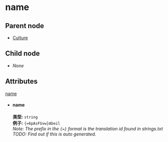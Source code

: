 # name

## Parent node
- [Culture](../../clan_names)

## Child node
- *None*

## Attributes
[name](#name)

- #### name
  **类型:**  `string`  
  **例子:**  `{=6pAsFGvw}Abeil`  
  *Note: The prefix in the `{=}` format is the translation id found in strings.txt*  
  *TODO: Find out if this is auto generated.* 